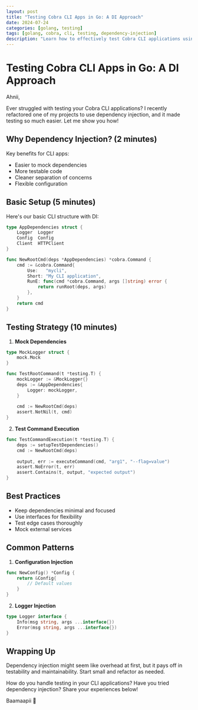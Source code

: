 ```yaml
---
layout: post
title: "Testing Cobra CLI Apps in Go: A DI Approach"
date: 2024-07-24
categories: [golang, testing]
tags: [golang, cobra, cli, testing, dependency-injection]
description: "Learn how to effectively test Cobra CLI applications using dependency injection in Go, with practical examples and best practices."
---
```


# Testing Cobra CLI Apps in Go: A DI Approach

Ahnii,

Ever struggled with testing your Cobra CLI applications? I recently refactored one of my projects to use dependency injection, and it made testing so much easier. Let me show you how!

## Why Dependency Injection? (2 minutes)

Key benefits for CLI apps:
- Easier to mock dependencies
- More testable code
- Cleaner separation of concerns
- Flexible configuration

## Basic Setup (5 minutes)

Here's our basic CLI structure with DI:

```go
type AppDependencies struct {
    Logger  Logger
    Config  Config
    Client  HTTPClient
}

func NewRootCmd(deps *AppDependencies) *cobra.Command {
    cmd := &cobra.Command{
        Use:   "mycli",
        Short: "My CLI application",
        RunE: func(cmd *cobra.Command, args []string) error {
            return runRoot(deps, args)
        },
    }
    return cmd
}
```

## Testing Strategy (10 minutes)

1. **Mock Dependencies**
```go
type MockLogger struct {
    mock.Mock
}

func TestRootCommand(t *testing.T) {
    mockLogger := &MockLogger{}
    deps := &AppDependencies{
        Logger: mockLogger,
    }
    
    cmd := NewRootCmd(deps)
    assert.NotNil(t, cmd)
}
```

2. **Test Command Execution**
```go
func TestCommandExecution(t *testing.T) {
    deps := setupTestDependencies()
    cmd := NewRootCmd(deps)
    
    output, err := executeCommand(cmd, "arg1", "--flag=value")
    assert.NoError(t, err)
    assert.Contains(t, output, "expected output")
}
```

## Best Practices

- Keep dependencies minimal and focused
- Use interfaces for flexibility
- Test edge cases thoroughly
- Mock external services

## Common Patterns

1. **Configuration Injection**
```go
func NewConfig() *Config {
    return &Config{
        // Default values
    }
}
```

2. **Logger Injection**
```go
type Logger interface {
    Info(msg string, args ...interface{})
    Error(msg string, args ...interface{})
}
```

## Wrapping Up

Dependency injection might seem like overhead at first, but it pays off in testability and maintainability. Start small and refactor as needed.

How do you handle testing in your CLI applications? Have you tried dependency injection? Share your experiences below!

Baamaapii 👋


